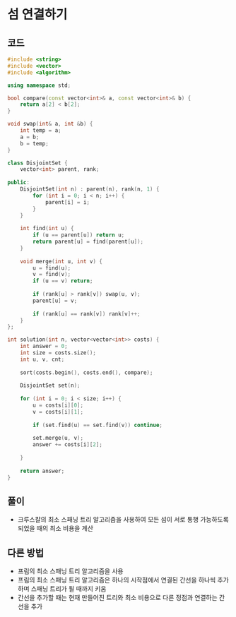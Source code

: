 # 섬 연결하기

## 코드
```cpp
#include <string>
#include <vector>
#include <algorithm>

using namespace std;

bool compare(const vector<int>& a, const vector<int>& b) {
    return a[2] < b[2];
}

void swap(int& a, int &b) {
    int temp = a;
    a = b;
    b = temp;
}

class DisjointSet {
    vector<int> parent, rank;
    
public:
    DisjointSet(int n) : parent(n), rank(n, 1) {
        for (int i = 0; i < n; i++) {
            parent[i] = i;
        }
    }
    
    int find(int u) {
        if (u == parent[u]) return u;
        return parent[u] = find(parent[u]);
    }
    
    void merge(int u, int v) {
        u = find(u);
        v = find(v);
        if (u == v) return;
        
        if (rank[u] > rank[v]) swap(u, v);
        parent[u] = v;
        
        if (rank[u] == rank[v]) rank[v]++;
    }
};

int solution(int n, vector<vector<int>> costs) {
    int answer = 0;
    int size = costs.size();
    int u, v, cnt;
    
    sort(costs.begin(), costs.end(), compare);
    
    DisjointSet set(n);
    
    for (int i = 0; i < size; i++) {
        u = costs[i][0];
        v = costs[i][1];
        
        if (set.find(u) == set.find(v)) continue;
        
        set.merge(u, v);
        answer += costs[i][2];
        
    }
    
    return answer;
}
```

## 풀이
- 크루스칼의 최소 스패닝 트리 알고리즘을 사용하여 모든 섬이 서로 통행 가능하도록 되었을 때의 최소 비용을 계산

## 다른 방법
- 프림의 최소 스패닝 트리 알고리즘을 사용
- 프림의 최소 스패닝 트리 알고리즘은 하나의 시작점에서 연결된 간선을 하나씩 추가하며 스패닝 트리가 될 때까지 키움
- 간선을 추가할 때는 현재 만들어진 트리와 최소 비용으로 다른 정점과 연결하는 간선을 추가